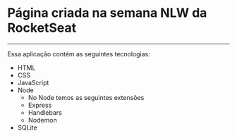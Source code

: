 # Página criada na semana NLW da RocketSeat
***
Essa aplicação contém as seguintes tecnologias:
* HTML
* CSS
* JavaScript
* Node
    * No Node temos as seguintes extensões
    * Express
    * Handlebars
    * Nodemon
* SQLite